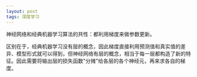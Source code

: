 ```yaml
---
layout: post
tags: 深度学习
---
```


神经网络和经典机器学习算法的共性：都利用梯度来做参数更新。

区别在于，经典机器学习没有层的概念，因此梯度直接利用预测值和真实值的差异、模型形式就可以得到，但神经网络有层的概念，相当于每一层都构造了新的特征。因此需要将输出层的损失函数"分摊"给各层的各个神经元，再来求各自的梯度。

